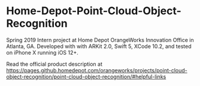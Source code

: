 # Home-Depot-Point-Cloud-Object-Recognition
Spring 2019 Intern project at Home Depot OrangeWorks Innovation Office in Atlanta, GA.
Developed with with ARKit 2.0, Swift 5, XCode 10.2, and tested on iPhone X running iOS 12+.

Read the official product description at
https://pages.github.homedepot.com/orangeworks/projects/point-cloud-object-recognition/point-cloud-object-recognition/#helpful-links
